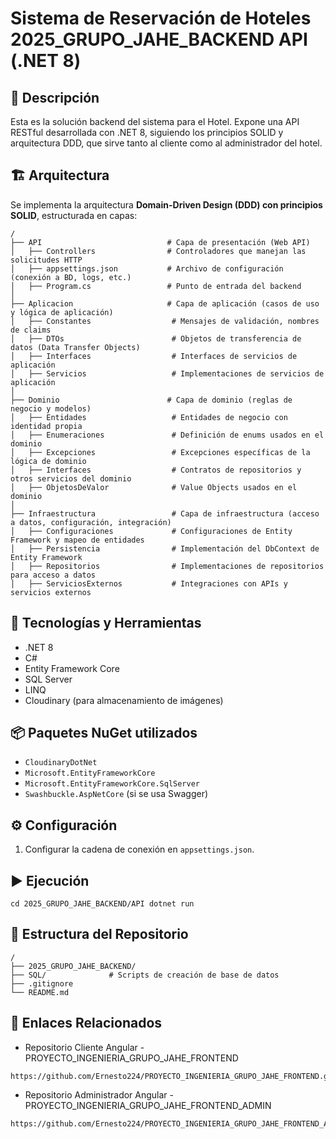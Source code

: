 # Sistema de Reservación de Hoteles 2025_GRUPO_JAHE_BACKEND API (.NET 8)

## 🧾 Descripción
Esta es la solución backend del sistema para el Hotel. Expone una API RESTful desarrollada con .NET 8, siguiendo los principios SOLID y arquitectura DDD, que sirve tanto al cliente como al administrador del hotel.

## 🏗️ Arquitectura
Se implementa la arquitectura **Domain-Driven Design (DDD) con principios SOLID**, estructurada en capas:
```
/
├── API                            # Capa de presentación (Web API)
│   ├── Controllers                # Controladores que manejan las solicitudes HTTP
│   ├── appsettings.json           # Archivo de configuración (conexión a BD, logs, etc.)
│   ├── Program.cs                 # Punto de entrada del backend
│
├── Aplicacion                     # Capa de aplicación (casos de uso y lógica de aplicación)
│   ├── Constantes                  # Mensajes de validación, nombres de claims
│   ├── DTOs                        # Objetos de transferencia de datos (Data Transfer Objects)
│   ├── Interfaces                  # Interfaces de servicios de aplicación
│   ├── Servicios                   # Implementaciones de servicios de aplicación
│
├── Dominio                        # Capa de dominio (reglas de negocio y modelos)
│   ├── Entidades                   # Entidades de negocio con identidad propia
│   ├── Enumeraciones               # Definición de enums usados en el dominio
│   ├── Excepciones                 # Excepciones específicas de la lógica de dominio
│   ├── Interfaces                  # Contratos de repositorios y otros servicios del dominio
│   ├── ObjetosDeValor              # Value Objects usados en el dominio
│
├── Infraestructura                 # Capa de infraestructura (acceso a datos, configuración, integración)
│   ├── Configuraciones             # Configuraciones de Entity Framework y mapeo de entidades
│   ├── Persistencia                # Implementación del DbContext de Entity Framework
│   ├── Repositorios                # Implementaciones de repositorios para acceso a datos
│   ├── ServiciosExternos           # Integraciones con APIs y servicios externos
```

## 🚀 Tecnologías y Herramientas
- .NET 8
- C#
- Entity Framework Core
- SQL Server
- LINQ
- Cloudinary (para almacenamiento de imágenes)

## 📦 Paquetes NuGet utilizados
- `CloudinaryDotNet`
- `Microsoft.EntityFrameworkCore`
- `Microsoft.EntityFrameworkCore.SqlServer`
- `Swashbuckle.AspNetCore` (si se usa Swagger)

## ⚙️ Configuración
1. Configurar la cadena de conexión en `appsettings.json`.

## ▶️ Ejecución
```
cd 2025_GRUPO_JAHE_BACKEND/API dotnet run
```

## 📁 Estructura del Repositorio
```
/
├── 2025_GRUPO_JAHE_BACKEND/
├── SQL/              # Scripts de creación de base de datos
├── .gitignore
└── README.md
```

## 📎 Enlaces Relacionados
- Repositorio Cliente Angular - PROYECTO_INGENIERIA_GRUPO_JAHE_FRONTEND
```
https://github.com/Ernesto224/PROYECTO_INGENIERIA_GRUPO_JAHE_FRONTEND.git
```
- Repositorio Administrador Angular - PROYECTO_INGENIERIA_GRUPO_JAHE_FRONTEND_ADMIN
```
https://github.com/Ernesto224/PROYECTO_INGENIERIA_GRUPO_JAHE_FRONTEND_ADMIN.git
```

